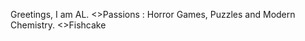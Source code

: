 Greetings, I am AL.
<>Passions : Horror Games, Puzzles and Modern Chemistry.
<>Fishcake
<!---
Hoaxvin/Hoaxvin is a ✨ special ✨ repository because its `README.md` (this file) appears on your GitHub profile.
You can click the Preview link to take a look at your changes.
--->
